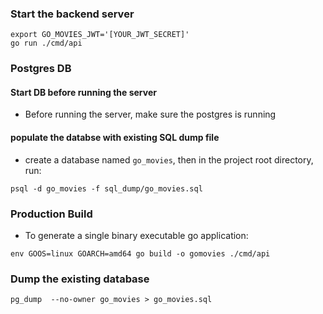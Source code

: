 ### Start the backend server

```
export GO_MOVIES_JWT='[YOUR_JWT_SECRET]'
go run ./cmd/api
```

### Postgres DB

#### Start DB before running the server

- Before running the server, make sure the postgres is running

#### populate the databse with existing SQL dump file

- create a database named `go_movies`, then in the project root directory, run:

```
psql -d go_movies -f sql_dump/go_movies.sql
```

### Production Build

- To generate a single binary executable go application:

```
env GOOS=linux GOARCH=amd64 go build -o gomovies ./cmd/api
```

### Dump the existing database

```
pg_dump  --no-owner go_movies > go_movies.sql
```
